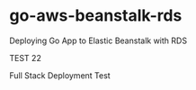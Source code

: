 # go-aws-beanstalk-rds
Deploying Go App to Elastic Beanstalk with RDS

TEST 22

Full Stack Deployment Test
